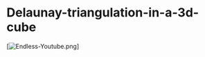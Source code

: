 # Delaunay-triangulation-in-a-3d-cube

[![Endless-Youtube.png]([https://i.postimg.cc/DycFHyCX/Endless-Youtube.png](https://i.ibb.co/rHnPRPM/2024-10-20-21-36-43-329.gif))]

